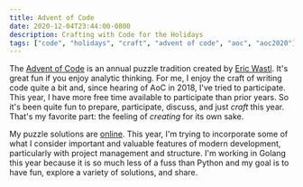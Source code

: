 ```yaml
---
title: Advent of Code
date: 2020-12-04T23:44:00-0800
description: Crafting with Code for the Holidays
tags: ["code", "holidays", "craft", "advent of code", "aoc", "aoc2020"]
---
```


The [Advent of Code](https://adventofcode.com/) is an annual puzzle tradition created by [Eric Wastl](http://was.tl/). It's great fun if you enjoy analytic thinking. For me, I enjoy the craft of writing code quite a bit and, since hearing of AoC in 2018, I've tried to participate. This year, I have more free time available to participate than prior years. So it's been quite fun to prepare, participate, discuss, and just _craft_ this year. That's my favorite part: the feeling of _creating_ for its own sake.

My puzzle solutions are [online](https://github.com/dds/aoc2020). This year, I'm trying to incorporate some of what I consider important and valuable features of modern development, particularly with project management and structure. I'm working in Golang this year because it is so much less of a fuss than Python and my goal is to have fun, explore a variety of solutions, and share.

